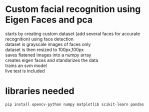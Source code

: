 # Custom facial recognition using Eigen Faces and pca 
starts by creating custom dataset (add several faces for accurate recognition) using face detection \
dataset is grayscale images of faces only\
dataset is then resized to 100px,100px\
saves flatened images into a numpy array\
creates eigen faces and standarizes the data\
trains an svm model\
live test is included 
# libraries needed
```python
pip install opencv-python numpy matplotlib scikit-learn pandas
```

